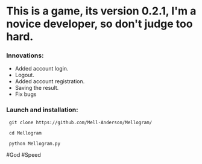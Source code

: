 # This is a game, its version 0.2.1, I'm a novice developer, so don't judge too hard.

### Innovations:

- Added account login.
- Logout.
- Added account registration.
- Saving the result.
- Fix bugs

### Launch and installation:
```
 git clone https://github.com/Mell-Anderson/Mellogram/

 cd Mellogram 

 python Mellogram.py
```
#God #Speed
